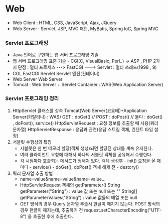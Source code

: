 # Web

- Web Client : HTML, CSS, JavaScript, Ajax, JQuery
- Web Server : Servlet, JSP, MVC 패턴, MyBatis,  Spring IoC, Spring MVC



### Servlet 프로그래밍

- Java 언어로 구현하는 웹 서버 프로그래밍 기술
- 웹 서버 프로그래밍 표준 기술 - CGI(C, VisualBasic, Perl..) -> ASP , PHP
                                                        2가지 단점 : 멀티 프로세스
                                                        ---> FastCGI
                                                        ---> Servlet : 멀티 쓰레드(1998 , 9)
- CGI, FastCGI          Servlet
                                  Servlet 엔진(컨테이너)
- Web Server            Web Server
- Tomcat : Web Server + Servlet Container : WAS(Web Application Server)



### Servlet 프로그래밍 정리

1. HttpServlet 클래스를 상속
   Tomcat(Web Server(코요테)+Application Server(카탈리나) : WAS)
   GET : doGet()  // POST : doPost()  //  둘다 : doGet() , doPost(), service()
   HttpServletRequest : 요청 정보를 추출할 때 사용(쿼리 문자열)
   HttpServletResponse : 응답과 관련(응답 스트림 객체, 컨텐트 타입 설정)
2. 서블릿 수행상의 특징
   * 서블릿은 한 번 메모리 할당(객체 생성)되면 할당된 상태를 계속 유지한다.
   * 여러 클라이언트 요청에 대해서 하나의 서블릿 객체를 공유해서 수행한다.
   * 각 시점마다 호출되는 메서드가 정해져 있다.
     객체 생성후 - init()
     요청을 올 때마다 - service() - doGet(), doPost()
     객체 해제 전 - destory()
3. 쿼리 문자열 추출 방법
   * name=value&name=value&name=value...
   * HttpServletRequest 객체의 getParameter()
     String getParameter("String") : value 값 또는 null 또는 ""
     String[] getParameterValues("String") : value 값들의 배열 또는 null
   * GET 방식의 경우 Query 문자열 추출시 한글이 깨지지 않는다.
     POST 방식의 경우 한글이 깨지는데, 추출하기 전
         request.setCharacterEncoding("UTF-8") 을 호출한 후에 추출한다.
